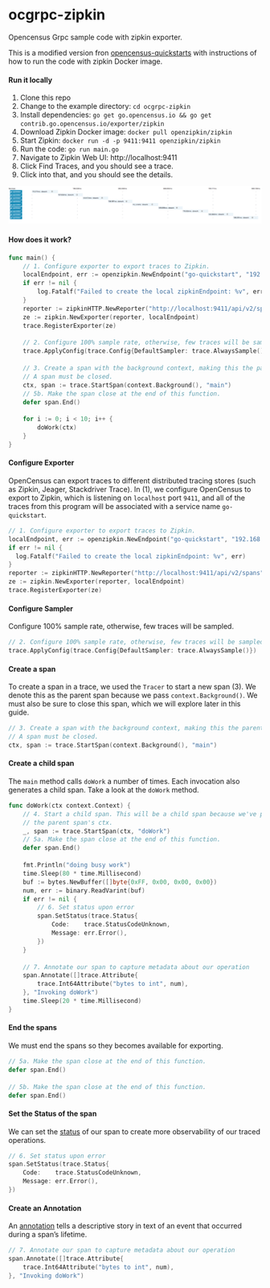 # ocgrpc-zipkin
Opencensus Grpc sample code with zipkin exporter.

This is a modified version fron [opencensus-quickstarts](https://github.com/opencensus-otherwork/opencensus-quickstarts) with instructions of how to run the code with zipkin Docker image.

#### Run it locally
1. Clone this repo
2. Change to the example directory: `cd ocgrpc-zipkin`
3. Install dependencies: `go get go.opencensus.io && go get contrib.go.opencensus.io/exporter/zipkin`
4. Download Zipkin Docker image: `docker pull openzipkin/zipkin`
5. Start Zipkin: `docker run -d -p 9411:9411 openzipkin/zipkin`
6. Run the code: `go run main.go`
7. Navigate to Zipkin Web UI: http://localhost:9411
8. Click Find Traces, and you should see a trace.
9. Click into that, and you should see the details.

![](trace.png)

#### How does it work?
```go
func main() {
	// 1. Configure exporter to export traces to Zipkin.
	localEndpoint, err := openzipkin.NewEndpoint("go-quickstart", "192.168.1.5:5454")
	if err != nil {
		log.Fatalf("Failed to create the local zipkinEndpoint: %v", err)
	}
	reporter := zipkinHTTP.NewReporter("http://localhost:9411/api/v2/spans")
	ze := zipkin.NewExporter(reporter, localEndpoint)
	trace.RegisterExporter(ze)

	// 2. Configure 100% sample rate, otherwise, few traces will be sampled.
	trace.ApplyConfig(trace.Config{DefaultSampler: trace.AlwaysSample()})

	// 3. Create a span with the background context, making this the parent span.
	// A span must be closed.
	ctx, span := trace.StartSpan(context.Background(), "main")
	// 5b. Make the span close at the end of this function.
	defer span.End()

	for i := 0; i < 10; i++ {
		doWork(ctx)
	}
}
```

#### Configure Exporter
OpenCensus can export traces to different distributed tracing stores (such as Zipkin, Jeager, Stackdriver Trace). In (1), we configure OpenCensus to export to Zipkin, which is listening on `localhost` port `9411`, and all of the traces from this program will be associated with a service name `go-quickstart`.
```go
// 1. Configure exporter to export traces to Zipkin.
localEndpoint, err := openzipkin.NewEndpoint("go-quickstart", "192.168.1.5:5454")
if err != nil {
  log.Fatalf("Failed to create the local zipkinEndpoint: %v", err)
}
reporter := zipkinHTTP.NewReporter("http://localhost:9411/api/v2/spans")
ze := zipkin.NewExporter(reporter, localEndpoint)
trace.RegisterExporter(ze)
```

#### Configure Sampler
Configure 100% sample rate, otherwise, few traces will be sampled.
```go
// 2. Configure 100% sample rate, otherwise, few traces will be sampled.
trace.ApplyConfig(trace.Config{DefaultSampler: trace.AlwaysSample()})
```

#### Create a span
To create a span in a trace, we used the `Tracer` to start a new span (3). We denote this as the parent span because we pass `context.Background()`. We must also be sure to close this span, which we will explore later in this guide.
```go
// 3. Create a span with the background context, making this the parent span.
// A span must be closed.
ctx, span := trace.StartSpan(context.Background(), "main")
```

#### Create a child span
The `main` method calls `doWork` a number of times. Each invocation also generates a child span. Take a look at the `doWork` method.
```go
func doWork(ctx context.Context) {
	// 4. Start a child span. This will be a child span because we've passed
	// the parent span's ctx.
	_, span := trace.StartSpan(ctx, "doWork")
	// 5a. Make the span close at the end of this function.
	defer span.End()

	fmt.Println("doing busy work")
	time.Sleep(80 * time.Millisecond)
	buf := bytes.NewBuffer([]byte{0xFF, 0x00, 0x00, 0x00})
	num, err := binary.ReadVarint(buf)
	if err != nil {
		// 6. Set status upon error
		span.SetStatus(trace.Status{
			Code:    trace.StatusCodeUnknown,
			Message: err.Error(),
		})
	}

	// 7. Annotate our span to capture metadata about our operation
	span.Annotate([]trace.Attribute{
		trace.Int64Attribute("bytes to int", num),
	}, "Invoking doWork")
	time.Sleep(20 * time.Millisecond)
}
```

#### End the spans
We must end the spans so they becomes available for exporting.
```go
// 5a. Make the span close at the end of this function.
defer span.End()

// 5b. Make the span close at the end of this function.
defer span.End()
```

#### Set the Status of the span
We can set the [status](https://opencensus.io/tracing/span/status/) of our span to create more observability of our traced operations.
```go
// 6. Set status upon error
span.SetStatus(trace.Status{
	Code:    trace.StatusCodeUnknown,
	Message: err.Error(),
})
```

#### Create an Annotation
An [annotation](https://opencensus.io/tracing/span/time_events/annotation/) tells a descriptive story in text of an event that occurred during a span’s lifetime.
```go
// 7. Annotate our span to capture metadata about our operation
span.Annotate([]trace.Attribute{
	trace.Int64Attribute("bytes to int", num),
}, "Invoking doWork")
```
